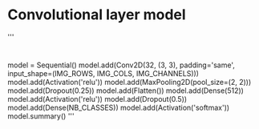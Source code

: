 
# Convolutional layer model 
'''
#
model = Sequential()
model.add(Conv2D(32, (3, 3), padding='same',
input_shape=(IMG_ROWS, IMG_COLS, IMG_CHANNELS)))
model.add(Activation('relu'))
model.add(MaxPooling2D(pool_size=(2, 2)))
model.add(Dropout(0.25))
model.add(Flatten())
model.add(Dense(512))
model.add(Activation('relu'))
model.add(Dropout(0.5))
model.add(Dense(NB_CLASSES))
model.add(Activation('softmax'))
model.summary()
'''

